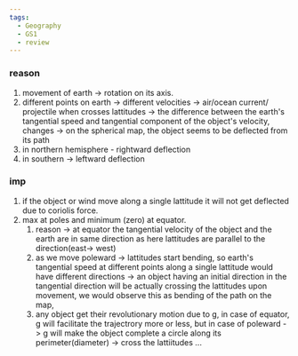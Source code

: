 ```yaml
---
tags:
  - Geography
  - GS1
  - review
---
```

### reason
1. movement of earth -> rotation on its axis.
2. different points on earth -> different velocities -> air/ocean current/ projectile when crosses lattitudes -> the difference between the earth's tangential speed and tangential component of the object's velocity, changes -> on the spherical map, the object seems to be deflected from its path
3. in northern hemisphere - rightward deflection
4. in southern -> leftward deflection
### imp 
1. if the object or wind move along a single lattitude it will not get deflected due to coriolis force.
2. max at poles and minimum (zero) at equator.
	1. reason -> at equator the tangential velocity of the object and the earth are in same direction as here lattitudes are parallel to the direction(east-> west)
	2. as we move poleward -> lattitudes start bending, so earth's tangential speed at different points along a single lattitude would have different directions -> an object having an initial direction in the tangential direction will be actually crossing the lattitudes upon movement, we would observe this as bending of the path on the map,
	3. any object get their revolutionary motion due to g, in case of equator, g will facilitate the trajectrory more or less, but in case of poleward -> g will make the object complete a circle along its perimeter(diameter) -> cross the lattiitudes ...